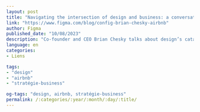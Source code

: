 ```yaml
---
layout: post
title: "Navigating the intersection of design and business: a conversation with Airbnb’s Brian Chesky"
link: "https://www.figma.com/blog/config-brian-chesky-airbnb"
author: Figma
published_date: "10/08/2023"
description: "Co-founder and CEO Brian Chesky talks about design’s catalytic potential for business and the central role it played in Airbnb’s post-IPO growth story."
language: en
categories:
- Liens

tags:
- "design"
- "airbnb"
- "stratégie-business"

og-tags: "design, airbnb, stratégie-business"
permalink: /:categories/:year/:month/:day/:title/
---
```

